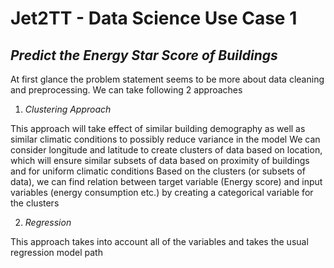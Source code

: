 # Jet2TT - Data Science Use Case 1
## _Predict the Energy Star Score of Buildings_

At first glance the problem statement seems to be more about data cleaning and preprocessing. We can take following 2 approaches

 1. *Clustering Approach*

  This approach will take effect of similar building demography as well as similar climatic conditions to possibly reduce variance in the model
  We can consider longitude and latitude to create clusters of data based on location, which will ensure similar subsets of data based on proximity of buildings and for uniform climatic conditions
  Based on the clusters (or subsets of data), we can find relation between target variable (Energy score) and input variables (energy consumption etc.) by creating a categorical variable for the clusters

2. *Regression*

  This approach takes into account all of the variables and takes the usual regression model path

